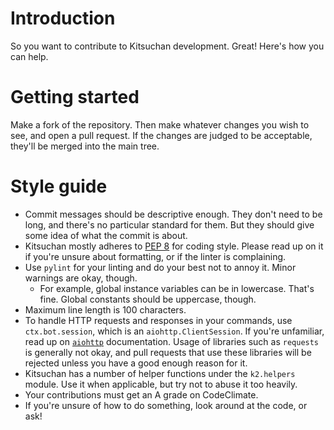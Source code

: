 # Introduction

So you want to contribute to Kitsuchan development. Great! Here's how you can help.

# Getting started

Make a fork of the repository. Then make whatever changes you wish to see, and open a pull
request. If the changes are judged to be acceptable, they'll be merged into the main tree.

# Style guide

* Commit messages should be descriptive enough. They don't need to be long, and there's no
  particular standard for them. But they should give some idea of what the commit is about.
* Kitsuchan mostly adheres to [PEP 8](https://www.python.org/dev/peps/pep-0008/) for coding style.
  Please read up on it if you're unsure about formatting, or if the linter is complaining.
* Use `pylint` for your linting and do your best not to annoy it. Minor warnings are okay, though.
    * For example, global instance variables can be in lowercase. That's fine. Global constants
      should be uppercase, though.
* Maximum line length is 100 characters.
* To handle HTTP requests and responses in your commands, use `ctx.bot.session`, which is an
  `aiohttp.ClientSession`. If you're unfamiliar, read up on
  [`aiohttp`](https://aiohttp.readthedocs.io/en/stable/) documentation. Usage of libraries such
  as `requests` is generally not okay, and pull requests that use these libraries will be rejected
  unless you have a good enough reason for it.
* Kitsuchan has a number of helper functions under the `k2.helpers` module. Use it when
  applicable, but try not to abuse it too heavily.
* Your contributions must get an A grade on CodeClimate.
* If you're unsure of how to do something, look around at the code, or ask!
